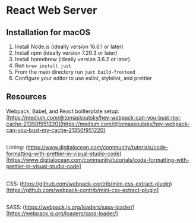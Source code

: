# React Web Server

## Installation for macOS

1. Install Node.js (ideally version 16.6.1 or later)
2. Install npm (ideally version 7.20.3 or later)
3. Install homebrew (ideally version 3.6.2 or later)
4. Run `brew install just`
5. From the main directory run `just build-frontend`
6. Configure your editor to use eslint, stylelint, and prettier

## Resources

Webpack, Babel, and React boilterplate setup: [https://medium.com/@tomaskoutsky/hey-webpack-can-you-bust-my-cache-21350f951220](https://medium.com/@tomaskoutsky/hey-webpack-can-you-bust-my-cache-21350f951220)

##

Linting: (https://www.digitalocean.com/community/tutorials/code-formatting-with-prettier-in-visual-studio-code)[https://www.digitalocean.com/community/tutorials/code-formatting-with-prettier-in-visual-studio-code]

##

CSS: (https://github.com/webpack-contrib/mini-css-extract-plugin)[https://github.com/webpack-contrib/mini-css-extract-plugin]

##

SASS: (https://webpack.js.org/loaders/sass-loader/)[https://webpack.js.org/loaders/sass-loader/]
